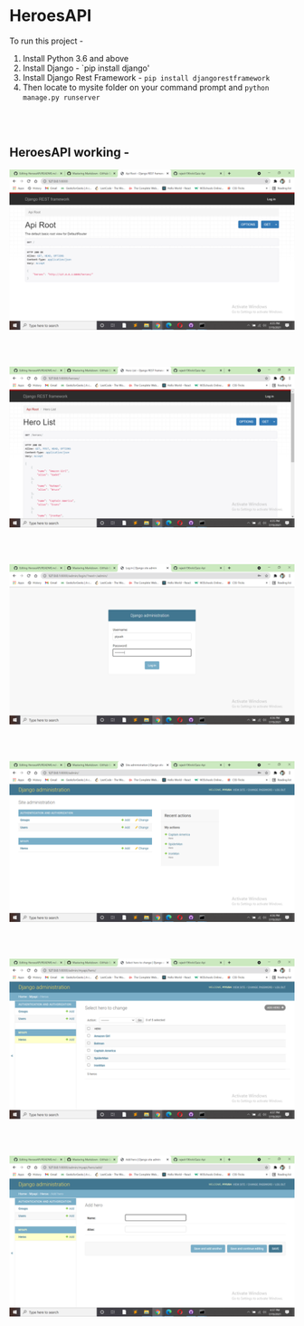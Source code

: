 # HeroesAPI
To run this project - 
1. Install Python 3.6 and above
2. Install Django - `pip install django'
3. Install Django Rest Framework - `pip install djangorestframework`
4. Then locate to mysite folder on your command prompt and `python manage.py runserver`

<br>
<br>

## HeroesAPI working - 
![Image](https://github.com/piyush-kumar-au9/HeroesAPI/blob/main/Screenshots/Screenshot%20(100).png)

<br>
<br>

![Image](https://github.com/piyush-kumar-au9/HeroesAPI/blob/main/Screenshots/Screenshot%20(101).png)

<br>
<br>

![Image](https://github.com/piyush-kumar-au9/HeroesAPI/blob/main/Screenshots/Screenshot%20(102).png)

<br>
<br>


![Image](https://github.com/piyush-kumar-au9/HeroesAPI/blob/main/Screenshots/Screenshot%20(103).png)

<br>
<br>


![Image](https://github.com/piyush-kumar-au9/HeroesAPI/blob/main/Screenshots/Screenshot%20(104).png)

<br>
<br>

![Image](https://github.com/piyush-kumar-au9/HeroesAPI/blob/main/Screenshots/Screenshot%20(105).png)
